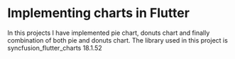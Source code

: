 # Implementing charts in Flutter

In this projects I have implemented pie chart, donuts chart and finally combination of both pie and donuts chart. The library used in this project is syncfusion_flutter_charts 18.1.52
